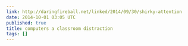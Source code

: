 ```yaml
---
link: http://daringfireball.net/linked/2014/09/30/shirky-attention
date: 2014-10-01 03:05 UTC
published: true
title: computers a classroom distraction
tags: []
---
```



